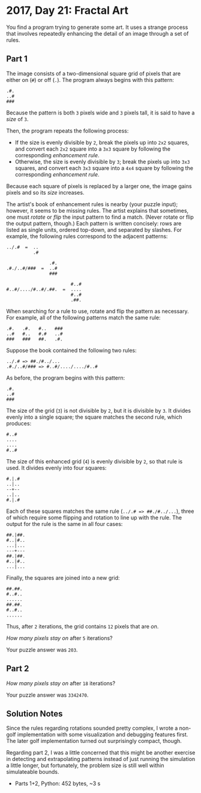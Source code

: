 # 2017, Day 21: Fractal Art

You find a program trying to generate some art. It uses a strange process that involves repeatedly enhancing the detail of an image through a set of rules.

## Part 1

The image consists of a two-dimensional square grid of pixels that are either on (`#`) or off (`.`). The program always begins with this pattern:

    .#.
    ..#
    ###
    

Because the pattern is both `3` pixels wide and `3` pixels tall, it is said to have a _size_ of `3`.

Then, the program repeats the following process:

*   If the size is evenly divisible by `2`, break the pixels up into `2x2` squares, and convert each `2x2` square into a `3x3` square by following the corresponding _enhancement rule_.
*   Otherwise, the size is evenly divisible by `3`; break the pixels up into `3x3` squares, and convert each `3x3` square into a `4x4` square by following the corresponding _enhancement rule_.

Because each square of pixels is replaced by a larger one, the image gains pixels and so its _size_ increases.

The artist's book of enhancement rules is nearby (your puzzle input); however, it seems to be missing rules. The artist explains that sometimes, one must _rotate_ or _flip_ the input pattern to find a match. (Never rotate or flip the output pattern, though.) Each pattern is written concisely: rows are listed as single units, ordered top-down, and separated by slashes. For example, the following rules correspond to the adjacent patterns:

    ../.#  =  ..
              .#
    
                    .#.
    .#./..#/###  =  ..#
                    ###
    
                            #..#
    #..#/..../#..#/.##.  =  ....
                            #..#
                            .##.
    

When searching for a rule to use, rotate and flip the pattern as necessary. For example, all of the following patterns match the same rule:

    .#.   .#.   #..   ###
    ..#   #..   #.#   ..#
    ###   ###   ##.   .#.
    

Suppose the book contained the following two rules:

    ../.# => ##./#../...
    .#./..#/### => #..#/..../..../#..#
    

As before, the program begins with this pattern:

    .#.
    ..#
    ###
    

The size of the grid (`3`) is not divisible by `2`, but it is divisible by `3`. It divides evenly into a single square; the square matches the second rule, which produces:

    #..#
    ....
    ....
    #..#
    

The size of this enhanced grid (`4`) is evenly divisible by `2`, so that rule is used. It divides evenly into four squares:

    #.|.#
    ..|..
    --+--
    ..|..
    #.|.#
    

Each of these squares matches the same rule (`../.# => ##./#../...`), three of which require some flipping and rotation to line up with the rule. The output for the rule is the same in all four cases:

    ##.|##.
    #..|#..
    ...|...
    ---+---
    ##.|##.
    #..|#..
    ...|...
    

Finally, the squares are joined into a new grid:

    ##.##.
    #..#..
    ......
    ##.##.
    #..#..
    ......
    

Thus, after `2` iterations, the grid contains `12` pixels that are _on_.

_How many pixels stay on_ after `5` iterations?

Your puzzle answer was `203`.

## Part 2

_How many pixels stay on_ after `18` iterations?

Your puzzle answer was `3342470`.


## Solution Notes

Since the rules regarding rotations sounded pretty complex, I wrote a non-golf implementation with some visualization and debugging features first. The later golf implementation turned out surprisingly compact, though.

Regarding part 2, I was a little concerned that this might be another exercise in detecting and extrapolating patterns instead of just running the simulation a little longer, but fortunately, the problem size is still well within simulateable bounds.

* Parts 1+2, Python: 452 bytes, ~3 s
